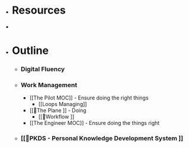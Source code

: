- # Resources
- 
- # Outline
    - ### Digital Fluency
    - ### Work Management
        - [[The Pilot MOC]] - Ensure doing the right things
            - [[Loops Managing]]
        - [[🌱The Plane ]] - Doing
            - [[🌱Workflow ]]
        - [[The Engineer MOC]] - Ensure doing the things right
    - ### [[🌱PKDS - Personal Knowledge Development System ]]

